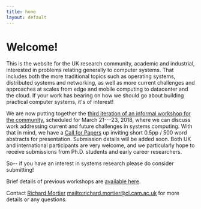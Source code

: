 ```yaml
---
title: home
layout: default
---
```


# Welcome!

This is the website for the UK research community, academic and industrial,
interested in problems relating generally to computer systems. That includes
both the more traditional topics such as operating systems, distributed systems
and networking, as well as more current challenges and approaches at scales from
edge and mobile computing to datacenter and the cloud. If your work has bearing
on how we should go about building practical computer systems, it's of interest!

We are now putting together the [third iteration of an informal workshop for the
community](/workshop/2018), scheduled for March 21---23, 2018, where we can
discuss work addressing current and future challenges in systems computing. With
that in mind, we have a [Call for Papers][cfp] up inviting short 0.5pp / 500
word abstracts for presentation. Submission details will be added soon. Both UK
and international participants are very welcome, and we particularly hope to
receive submissions from Ph.D. students and early career researchers.

So-- if you have an interest in systems research please do consider submitting!

Brief details of previous workshops are [available here](/workshop).

Contact [Richard Mortier][mort] <mailto:richard.mortier@cl.cam.ac.uk> for more
details or any questions.

[cfp]: /workshop/2018/cfp
[mort]: http://mort.io/
